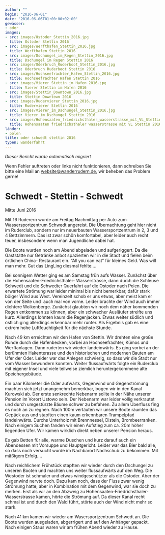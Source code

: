 ```yaml
---
author: ""
begin: "2016-06-01"
date: "2016-06-06T01:00:00+02:00"
gewässer:
- oder
images:
- src: images/Ostoder_Stettin_2016.jpg
  title: Ostoder Stettin 2016
- src: images/Werfthafen_Stettin_2016.jpg
  title: Werfthafen Stettin 2016
- src: images/Dschungel_im_Regen_Stettin_2016.jpg
  title: Dschungel im Regen Stettin 2016
- src: images/Oderbruch_Ruderboot_Stettin_2016.jpg
  title: Oderbruch Ruderboot Stettin 2016
- src: images/Hochseefrachter_Hafen_Stettin_2016.jpg
  title: Hochseefrachter Hafen Stettin 2016
- src: images/Vierer_Stettin_im_Hafen_2016.jpg
  title: Vierer Stettin im Hafen 2016
- src: images/Stettin_Downtown_2016.jpg
  title: Stettin Downtown 2016
- src: images/Rudervierer_Stettin_2016.jpg
  title: Rudervierer Stettin 2016
- src: images/Vierer_im_Dschungel_Stettin_2016.jpg
  title: Vierer im Dschungel Stettin 2016
- src: images/Hohensaaten_friedrichsthaler_wasserstrasse_mit_VL_Stettin_2016.jpg
  title: Hohensaaten friedrichsthaler wasserstrasse mit VL Stettin 2016
länder:
- polen
title: oder schwedt stettin 2016
typen: wanderfahrt
---
```



*Dieser Bericht wurde automatisch migriert*

Wenn Fehler auftreten oder links nicht funktionieren, dann schreiben Sie bitte eine Mail an website@wanderrudern.de, wir beheben das Problem gerne!



# Schwedt - Stettin - Schwedt


Mitte Juni 2016

Mit 16 Ruderern wurde am Freitag Nachmittag per Auto zum Wassersportzentrum Schwedt angereist. Die Übernachtung geht hier nicht im Ruderclub, sondern nur im neuerbauten Wassersportzentrum in 2, 3 und 4 Bettzimmern. Das ist zwar schön komfortabel, aber leider auch recht teuer, insbesondere wenn man Jugendliche dabei hat.

Die Boote wurden noch am Abend abgeladen und aufgeriggert. Da die Gaststätte nur Getränke anbot spazierten wir in die Stadt und fielen beim örtlichen China- Restaurant ein. “All you can eat” für kleines Geld. Was will man mehr. Gut das LingLing diesmal fehlte....

Bei sonnigem Wetter ging es am Samstag früh aufs Wasser. Zunächst über die Hohensaaten-Friedrichsthaler- Wasserstrasse, dann durch die Schleuse Schwedt und die Schwedter Querfahrt auf die Ostoder nach Polen. Die erwartete Strömung war leider minimal bis nicht bemerkbar, dafür stark böiger Wind aus West. Vereinzelt schob er uns etwas, aber meist kam er von der Seite und  auch mal von vorne. Leider brachte der Wind auch immer dichtere Wolkenberge. Zunächst glaubten wir noch dem näher kommenden Regen entkommen zu können, aber ein schwacher Ausläufer streifte uns kurz. Allerdings lohnten kaum die Regenjacken. Etwas weiter südlich und östlich ging allerdings erkennbar mehr runter. Als Ergebnis gab es eine extrem hohe Luftfeuchtigkeit für die nächste Stunde.

Nach 49 km erreichten wir den Hafen von Stettin. Wir drehten eine große Runde durch die Hafenbecken, vorbei an Hochseefrachter, Kümos und Werftanlagen. Dann ruderten wir wieder landeinwärts. Es ging vorbei an der berühmten Hakenterasse und den historischen und modernen Bauten am Ufer der Oder. Leider war das Anlegen schwierig, so dass wir die Stadt nur vom Wasser bewundern konnten. Weiter flussaufwärts folgte ein Ruderclub mit eigener Insel und viele teilweise ziemlich heruntergekommene alte Speichergebäude.

Ein paar Kilometer die Oder aufwärts, Gegenwind und Gegenströmung machten sich jetzt unangenehm bemerkbar, bogen wir in den Kanal Kurowski ab. Der erste senkrechte Nebenarm sollte in der Nähe unserer Pension im Vorort Ustowo sein. Der Nebenarm war leider völlig verkrautet und durch umgestürzte Bäume schwer zu befahren. Zu allem Überfluss fing es noch an zu regnen. Nach 100m vertäuten wir unsere Boote räumten das Gepäck aus und stapften einen kaum erkennbaren Trampelpfad landeinwärts. Durchs Unterholz mit Brennnessel, Disteln, Brombeerranken. Nach einigem Suchen fanden wir einen Aufstieg zum ca. 20m höher liegenden Ufer. Wir kamen wirklich direkt neben unserer Pension heraus.

Es gab Betten für alle, warme Duschen und kurz darauf auch ein Abendessen mit Vorsuppe und Hauptgericht. Leider war das Bier bald alle, so dass noch versucht wurde im Nachbarort Nachschub zu bekommen. Mit mäßigem Erfolg....

Nach reichlichem Frühstück stapften wir wieder durch den Dschungel zu unseren Booten und machten uns weiter flussaufwärts auf den Weg. Die Westoder ist schmaler und etwas windgeschützter als die Ostoder. Aber der Gegenwind nervte doch. Dazu kam noch, dass der Fluss zwar wenig Strömung hatte, aber in Kombination mit dem Gegenwind, war sie doch zu merken. Erst als wir an den Abzweig zu Hohensaaten-Friedrichsthaler- Wasserstrasse kamen, hörte die Strömung auf. Da dieser Kanal recht schmal ist und durch den Wald führt, störte auch der Wind nicht mehr so stark.

Nach 41 km kamen wir wieder am Wasersportzentrum Schwedt an. Die Boote wurden ausgeladen, abgerrigert und auf den Anhänger gepackt. Nach einigen Staus waren wir am frühen Abend wieder zu Hause.
